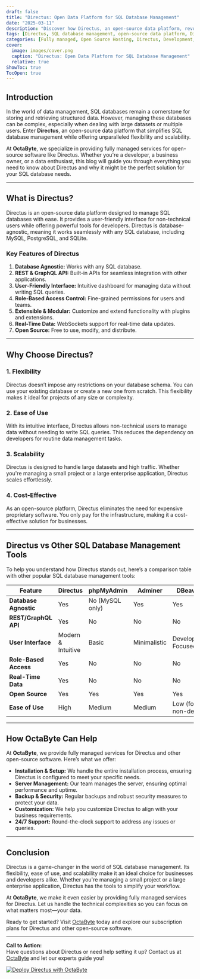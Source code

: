 ```yaml
---
draft: false
title: "Directus: Open Data Platform for SQL Database Management"
date: "2025-03-11"
description: "Discover how Directus, an open-source data platform, revolutionizes SQL database management. Learn about its features, benefits, and how it compares to other tools in the market. Perfect for developers and businesses seeking a flexible, scalable, and user-friendly solution."
tags: [Directus, SQL database management, open-source data platform, Directus vs other tools, managed database services, OctaByte, open-source software, data management solutions]
categories: [Fully managed, Open Source Hosting, Directus, Development, Backend As A Service, Nocode Lowcode]
cover:
  image: images/cover.png
  caption: "Directus: Open Data Platform for SQL Database Management"
  relative: true
ShowToc: true
TocOpen: true
---
```



## Introduction

In the world of data management, SQL databases remain a cornerstone for storing and retrieving structured data. However, managing these databases can be complex, especially when dealing with large datasets or multiple users. Enter **Directus**, an open-source data platform that simplifies SQL database management while offering unparalleled flexibility and scalability.

At **OctaByte**, we specialize in providing fully managed services for open-source software like Directus. Whether you're a developer, a business owner, or a data enthusiast, this blog will guide you through everything you need to know about Directus and why it might be the perfect solution for your SQL database needs.

---

## What is Directus?

Directus is an open-source data platform designed to manage SQL databases with ease. It provides a user-friendly interface for non-technical users while offering powerful tools for developers. Directus is database-agnostic, meaning it works seamlessly with any SQL database, including MySQL, PostgreSQL, and SQLite.

### Key Features of Directus

1. **Database Agnostic:** Works with any SQL database.
2. **REST & GraphQL API:** Built-in APIs for seamless integration with other applications.
3. **User-Friendly Interface:** Intuitive dashboard for managing data without writing SQL queries.
4. **Role-Based Access Control:** Fine-grained permissions for users and teams.
5. **Extensible & Modular:** Customize and extend functionality with plugins and extensions.
6. **Real-Time Data:** WebSockets support for real-time data updates.
7. **Open Source:** Free to use, modify, and distribute.

---

## Why Choose Directus?

### 1. **Flexibility**
Directus doesn’t impose any restrictions on your database schema. You can use your existing database or create a new one from scratch. This flexibility makes it ideal for projects of any size or complexity.

### 2. **Ease of Use**
With its intuitive interface, Directus allows non-technical users to manage data without needing to write SQL queries. This reduces the dependency on developers for routine data management tasks.

### 3. **Scalability**
Directus is designed to handle large datasets and high traffic. Whether you're managing a small project or a large enterprise application, Directus scales effortlessly.

### 4. **Cost-Effective**
As an open-source platform, Directus eliminates the need for expensive proprietary software. You only pay for the infrastructure, making it a cost-effective solution for businesses.

---

## Directus vs Other SQL Database Management Tools

To help you understand how Directus stands out, here’s a comparison table with other popular SQL database management tools:

| Feature                | Directus               | phpMyAdmin            | Adminer               | DBeaver               |
|------------------------|------------------------|------------------------|------------------------|------------------------|
| **Database Agnostic**  | Yes                    | No (MySQL only)       | Yes                    | Yes                    |
| **REST/GraphQL API**   | Yes                    | No                    | No                     | No                     |
| **User Interface**     | Modern & Intuitive     | Basic                 | Minimalistic           | Developer-Focused      |
| **Role-Based Access**  | Yes                    | No                    | No                     | No                     |
| **Real-Time Data**     | Yes                    | No                    | No                     | No                     |
| **Open Source**        | Yes                    | Yes                   | Yes                    | Yes                    |
| **Ease of Use**        | High                   | Medium                | Medium                 | Low (for non-devs)     |

---

## How OctaByte Can Help

At **OctaByte**, we provide fully managed services for Directus and other open-source software. Here’s what we offer:

- **Installation & Setup:** We handle the entire installation process, ensuring Directus is configured to meet your specific needs.
- **Server Management:** Our team manages the server, ensuring optimal performance and uptime.
- **Backup & Security:** Regular backups and robust security measures to protect your data.
- **Customization:** We help you customize Directus to align with your business requirements.
- **24/7 Support:** Round-the-clock support to address any issues or queries.

---

## Conclusion

Directus is a game-changer in the world of SQL database management. Its flexibility, ease of use, and scalability make it an ideal choice for businesses and developers alike. Whether you're managing a small project or a large enterprise application, Directus has the tools to simplify your workflow.

At **OctaByte**, we make it even easier by providing fully managed services for Directus. Let us handle the technical complexities so you can focus on what matters most—your data.

Ready to get started? Visit [OctaByte](https://octabyte.io) today and explore our subscription plans for Directus and other open-source software.

---

**Call to Action:**  
Have questions about Directus or need help setting it up? Contact us at [OctaByte](https://octabyte.io) and let our experts guide you!

[![Deploy Directus with OctaByte](/images/deploy-on-octabyte.png)](https://octabyte.io/fully-managed-open-source-services/development/backend-as-a-service/directus)